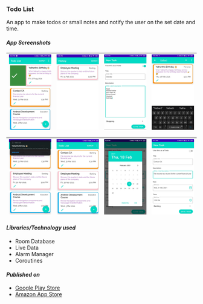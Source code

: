 ### Todo List
An app to make todos or small notes and notify the user on the set date and time.

#### _App Screenshots_
|<img src="screenshots/IMG_1.jpg" width=200>|<img src="screenshots/IMG_2.jpg" width=200>|<img src="screenshots/IMG_3.jpg" width=200>|<img src="screenshots/IMG_4.jpg" width=200>
|---|---|---|---|

|<img src="screenshots/IMG_5.jpg" width=200>|<img src="screenshots/IMG_6.jpg" width=200>|<img src="screenshots/IMG_7.jpg" width=200>|<img src="screenshots/IMG_8.jpg" width=200>|
|---|---|---|---|

#### _Libraries/Technology used_
- Room Database
- Live Data
- Alarm Manager
- Coroutines

#### _Published on_
- [Google Play Store](https://play.google.com/store/apps/details?id=com.acash.todolist "Show on Google Play")
- [Amazon App Store](https://www.amazon.in/Aakash-Gupta-Todo-List/dp/B08MBFPC7P/ref=sr_1_17?dchild=1&keywords=to+do+list+app&qid=1614203191&s=mobile-apps&sr=1-17 "Show on Amazon")
